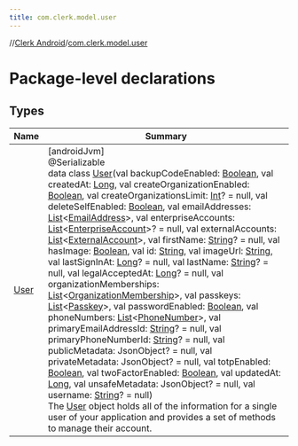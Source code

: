 ```yaml
---
title: com.clerk.model.user
---
```

//[Clerk Android](../../index.html)/[com.clerk.model.user](index.html)



# Package-level declarations



## Types


| Name | Summary |
|---|---|
| [User](-user/index.html) | [androidJvm]<br>@Serializable<br>data class [User](-user/index.html)(val backupCodeEnabled: [Boolean](https://kotlinlang.org/api/latest/jvm/stdlib/kotlin-stdlib/kotlin/-boolean/index.html), val createdAt: [Long](https://kotlinlang.org/api/latest/jvm/stdlib/kotlin-stdlib/kotlin/-long/index.html), val createOrganizationEnabled: [Boolean](https://kotlinlang.org/api/latest/jvm/stdlib/kotlin-stdlib/kotlin/-boolean/index.html), val createOrganizationsLimit: [Int](https://kotlinlang.org/api/latest/jvm/stdlib/kotlin-stdlib/kotlin/-int/index.html)? = null, val deleteSelfEnabled: [Boolean](https://kotlinlang.org/api/latest/jvm/stdlib/kotlin-stdlib/kotlin/-boolean/index.html), val emailAddresses: [List](https://kotlinlang.org/api/latest/jvm/stdlib/kotlin-stdlib/kotlin.collections/-list/index.html)&lt;[EmailAddress](../com.clerk.model.emailaddress/-email-address/index.html)&gt;, val enterpriseAccounts: [List](https://kotlinlang.org/api/latest/jvm/stdlib/kotlin-stdlib/kotlin.collections/-list/index.html)&lt;[EnterpriseAccount](../com.clerk.model.account/-enterprise-account/index.html)&gt;? = null, val externalAccounts: [List](https://kotlinlang.org/api/latest/jvm/stdlib/kotlin-stdlib/kotlin.collections/-list/index.html)&lt;[ExternalAccount](../com.clerk.model.account/-external-account/index.html)&gt;, val firstName: [String](https://kotlinlang.org/api/latest/jvm/stdlib/kotlin-stdlib/kotlin/-string/index.html)? = null, val hasImage: [Boolean](https://kotlinlang.org/api/latest/jvm/stdlib/kotlin-stdlib/kotlin/-boolean/index.html), val id: [String](https://kotlinlang.org/api/latest/jvm/stdlib/kotlin-stdlib/kotlin/-string/index.html), val imageUrl: [String](https://kotlinlang.org/api/latest/jvm/stdlib/kotlin-stdlib/kotlin/-string/index.html), val lastSignInAt: [Long](https://kotlinlang.org/api/latest/jvm/stdlib/kotlin-stdlib/kotlin/-long/index.html)? = null, val lastName: [String](https://kotlinlang.org/api/latest/jvm/stdlib/kotlin-stdlib/kotlin/-string/index.html)? = null, val legalAcceptedAt: [Long](https://kotlinlang.org/api/latest/jvm/stdlib/kotlin-stdlib/kotlin/-long/index.html)? = null, val organizationMemberships: [List](https://kotlinlang.org/api/latest/jvm/stdlib/kotlin-stdlib/kotlin.collections/-list/index.html)&lt;[OrganizationMembership](../com.clerk.model.organization/-organization-membership/index.html)&gt;, val passkeys: [List](https://kotlinlang.org/api/latest/jvm/stdlib/kotlin-stdlib/kotlin.collections/-list/index.html)&lt;[Passkey](../com.clerk.model.passkey/-passkey/index.html)&gt;, val passwordEnabled: [Boolean](https://kotlinlang.org/api/latest/jvm/stdlib/kotlin-stdlib/kotlin/-boolean/index.html), val phoneNumbers: [List](https://kotlinlang.org/api/latest/jvm/stdlib/kotlin-stdlib/kotlin.collections/-list/index.html)&lt;[PhoneNumber](../com.clerk.model.phonenumber/-phone-number/index.html)&gt;, val primaryEmailAddressId: [String](https://kotlinlang.org/api/latest/jvm/stdlib/kotlin-stdlib/kotlin/-string/index.html)? = null, val primaryPhoneNumberId: [String](https://kotlinlang.org/api/latest/jvm/stdlib/kotlin-stdlib/kotlin/-string/index.html)? = null, val publicMetadata: JsonObject? = null, val privateMetadata: JsonObject? = null, val totpEnabled: [Boolean](https://kotlinlang.org/api/latest/jvm/stdlib/kotlin-stdlib/kotlin/-boolean/index.html), val twoFactorEnabled: [Boolean](https://kotlinlang.org/api/latest/jvm/stdlib/kotlin-stdlib/kotlin/-boolean/index.html), val updatedAt: [Long](https://kotlinlang.org/api/latest/jvm/stdlib/kotlin-stdlib/kotlin/-long/index.html), val unsafeMetadata: JsonObject? = null, val username: [String](https://kotlinlang.org/api/latest/jvm/stdlib/kotlin-stdlib/kotlin/-string/index.html)? = null)<br>The [User](-user/index.html) object holds all of the information for a single user of your application and provides a set of methods to manage their account. |

